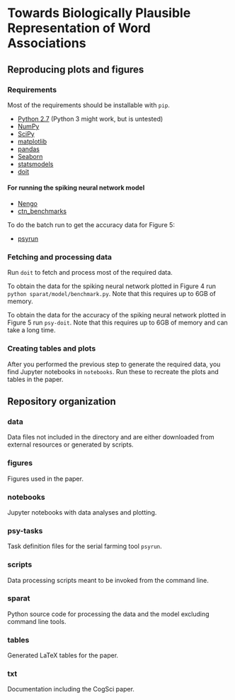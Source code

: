 # Towards Biologically Plausible Representation of Word Associations

## Reproducing plots and figures

### Requirements

Most of the requirements should be installable with `pip`.

* [Python 2.7](https://www.python.org/) (Python 3 might work, but is untested)
* [NumPy](http://www.numpy.org/)
* [SciPy](http://www.scipy.org/)
* [matplotlib](http://matplotlib.org/)
* [pandas](http://pandas.pydata.org/)
* [Seaborn](http://stanford.edu/~mwaskom/software/seaborn/)
* [statsmodels](http://statsmodels.sourceforge.net/)
* [doit](http://pydoit.org/)

#### For running the spiking neural network model

* [Nengo](https://github.com/nengo/nengo)
* [ctn_benchmarks](https://github.com/ctn-waterloo/ctn_benchmarks)

To do the batch run to get the accuracy data for Figure 5:

* [psyrun](https://github.com/jgosmann/psyrun)


### Fetching and processing data

Run `doit` to fetch and process most of the required data.

To obtain the data for the spiking neural network plotted in Figure 4 run
`python sparat/model/benchmark.py`. Note that this requires up to 6GB of memory.

To obtain the data for the accuracy of the spiking neural network plotted in
Figure 5 run `psy-doit`. Note that this requires up to 6GB of memory and can
take a long time.


### Creating tables and plots

After you performed the previous step to generate the required data, you find
Jupyter notebooks in `notebooks`. Run these to recreate the plots and tables in
the paper.


## Repository organization

### data
Data files not included in the directory and are either downloaded from
external resources or generated by scripts.

### figures
Figures used in the paper.

### notebooks
Jupyter notebooks with data analyses and plotting.

### psy-tasks
Task definition files for the serial farming tool `psyrun`.

### scripts
Data processing scripts meant to be invoked from the command line.

### sparat
Python source code for processing the data and the model excluding command line
tools.

### tables
Generated LaTeX tables for the paper.

### txt
Documentation including the CogSci paper.
